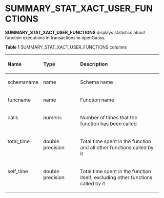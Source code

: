 # SUMMARY\_STAT\_XACT\_USER\_FUNCTIONS<a name="EN-US_TOPIC_0245374714"></a>

**SUMMARY\_STAT\_XACT\_USER\_FUNCTIONS**  displays statistics about function executions in transactions in openGauss. 

**Table  1**  SUMMARY\_STAT\_XACT\_USER\_FUNCTIONS columns

<a name="en-us_topic_0237122610_table159711618712"></a>
<table><thead align="left"><tr id="en-us_topic_0237122610_row11512071070"><th class="cellrowborder" valign="top" width="18.43%" id="mcps1.2.4.1.1"><p id="en-us_topic_0237122610_p95111717716"><a name="en-us_topic_0237122610_p95111717716"></a><a name="en-us_topic_0237122610_p95111717716"></a><strong id="b1818214311552"><a name="b1818214311552"></a><a name="b1818214311552"></a>Name</strong></p>
</th>
<th class="cellrowborder" valign="top" width="24.87%" id="mcps1.2.4.1.2"><p id="en-us_topic_0237122610_p852771274"><a name="en-us_topic_0237122610_p852771274"></a><a name="en-us_topic_0237122610_p852771274"></a><strong id="b197979318559"><a name="b197979318559"></a><a name="b197979318559"></a>Type</strong></p>
</th>
<th class="cellrowborder" valign="top" width="56.699999999999996%" id="mcps1.2.4.1.3"><p id="en-us_topic_0237122610_p352167872"><a name="en-us_topic_0237122610_p352167872"></a><a name="en-us_topic_0237122610_p352167872"></a><strong id="b7673114125515"><a name="b7673114125515"></a><a name="b7673114125515"></a>Description</strong></p>
</th>
</tr>
</thead>
<tbody><tr id="en-us_topic_0237122610_row6525715715"><td class="cellrowborder" valign="top" width="18.43%" headers="mcps1.2.4.1.1 "><p id="en-us_topic_0237122610_p20521713712"><a name="en-us_topic_0237122610_p20521713712"></a><a name="en-us_topic_0237122610_p20521713712"></a>schemaname</p>
</td>
<td class="cellrowborder" valign="top" width="24.87%" headers="mcps1.2.4.1.2 "><p id="en-us_topic_0237122610_p135277774"><a name="en-us_topic_0237122610_p135277774"></a><a name="en-us_topic_0237122610_p135277774"></a>name</p>
</td>
<td class="cellrowborder" valign="top" width="56.699999999999996%" headers="mcps1.2.4.1.3 "><p id="en-us_topic_0237122610_p952478715"><a name="en-us_topic_0237122610_p952478715"></a><a name="en-us_topic_0237122610_p952478715"></a>Schema name</p>
</td>
</tr>
<tr id="en-us_topic_0237122610_row155310718714"><td class="cellrowborder" valign="top" width="18.43%" headers="mcps1.2.4.1.1 "><p id="en-us_topic_0237122610_p8531071873"><a name="en-us_topic_0237122610_p8531071873"></a><a name="en-us_topic_0237122610_p8531071873"></a>funcname</p>
</td>
<td class="cellrowborder" valign="top" width="24.87%" headers="mcps1.2.4.1.2 "><p id="en-us_topic_0237122610_p1453172714"><a name="en-us_topic_0237122610_p1453172714"></a><a name="en-us_topic_0237122610_p1453172714"></a>name</p>
</td>
<td class="cellrowborder" valign="top" width="56.699999999999996%" headers="mcps1.2.4.1.3 "><p id="en-us_topic_0237122610_p19531972711"><a name="en-us_topic_0237122610_p19531972711"></a><a name="en-us_topic_0237122610_p19531972711"></a>Function name</p>
</td>
</tr>
<tr id="en-us_topic_0237122610_row253579719"><td class="cellrowborder" valign="top" width="18.43%" headers="mcps1.2.4.1.1 "><p id="en-us_topic_0237122610_p45320716711"><a name="en-us_topic_0237122610_p45320716711"></a><a name="en-us_topic_0237122610_p45320716711"></a>calls</p>
</td>
<td class="cellrowborder" valign="top" width="24.87%" headers="mcps1.2.4.1.2 "><p id="en-us_topic_0237122610_p8531778718"><a name="en-us_topic_0237122610_p8531778718"></a><a name="en-us_topic_0237122610_p8531778718"></a>numeric</p>
</td>
<td class="cellrowborder" valign="top" width="56.699999999999996%" headers="mcps1.2.4.1.3 "><p id="en-us_topic_0237122610_p2539719713"><a name="en-us_topic_0237122610_p2539719713"></a><a name="en-us_topic_0237122610_p2539719713"></a>Number of times that the function has been called</p>
</td>
</tr>
<tr id="en-us_topic_0237122610_row1153971479"><td class="cellrowborder" valign="top" width="18.43%" headers="mcps1.2.4.1.1 "><p id="en-us_topic_0237122610_p19541372720"><a name="en-us_topic_0237122610_p19541372720"></a><a name="en-us_topic_0237122610_p19541372720"></a>total_time</p>
</td>
<td class="cellrowborder" valign="top" width="24.87%" headers="mcps1.2.4.1.2 "><p id="en-us_topic_0237122610_p1755577716"><a name="en-us_topic_0237122610_p1755577716"></a><a name="en-us_topic_0237122610_p1755577716"></a>double precision</p>
</td>
<td class="cellrowborder" valign="top" width="56.699999999999996%" headers="mcps1.2.4.1.3 "><p id="en-us_topic_0237122610_p555197773"><a name="en-us_topic_0237122610_p555197773"></a><a name="en-us_topic_0237122610_p555197773"></a>Total time spent in the function and all other functions called by it</p>
</td>
</tr>
<tr id="en-us_topic_0237122610_row55515719711"><td class="cellrowborder" valign="top" width="18.43%" headers="mcps1.2.4.1.1 "><p id="en-us_topic_0237122610_p7559719716"><a name="en-us_topic_0237122610_p7559719716"></a><a name="en-us_topic_0237122610_p7559719716"></a>self_time</p>
</td>
<td class="cellrowborder" valign="top" width="24.87%" headers="mcps1.2.4.1.2 "><p id="en-us_topic_0237122610_p9551571877"><a name="en-us_topic_0237122610_p9551571877"></a><a name="en-us_topic_0237122610_p9551571877"></a>double precision</p>
</td>
<td class="cellrowborder" valign="top" width="56.699999999999996%" headers="mcps1.2.4.1.3 "><p id="en-us_topic_0237122610_p13561777719"><a name="en-us_topic_0237122610_p13561777719"></a><a name="en-us_topic_0237122610_p13561777719"></a>Total time spent in the function itself, excluding other functions called by it</p>
</td>
</tr>
</tbody>
</table>

